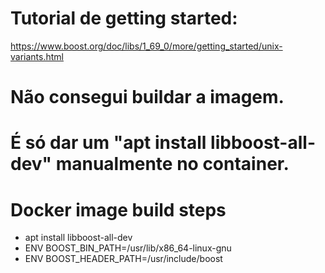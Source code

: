 
# Tutorial de getting started:
https://www.boost.org/doc/libs/1_69_0/more/getting_started/unix-variants.html

# Não consegui buildar a imagem.
# É só dar um "apt install libboost-all-dev" manualmente no container.

# Docker image build steps

- apt install libboost-all-dev
- ENV BOOST_BIN_PATH=/usr/lib/x86_64-linux-gnu
- ENV BOOST_HEADER_PATH=/usr/include/boost
